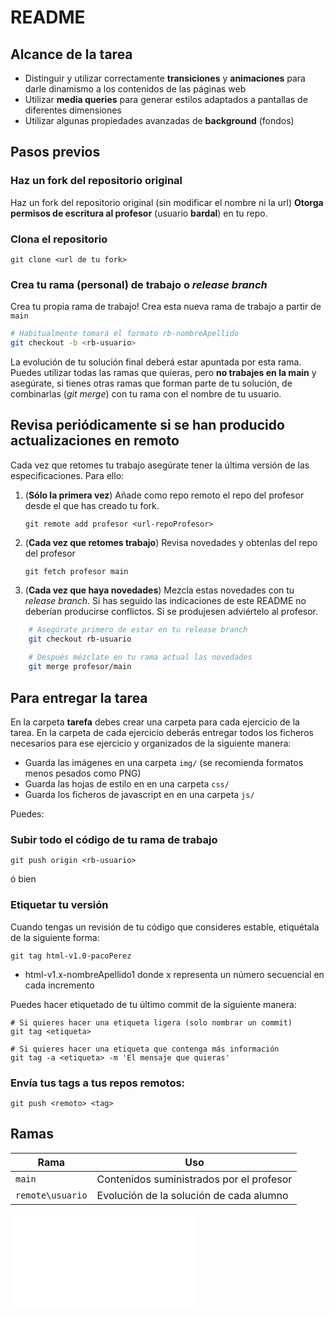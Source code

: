 # README


## Alcance de la tarea

* Distinguir y utilizar correctamente **transiciones** y **animaciones** para darle dinamismo a los contenidos de las páginas web 
* Utilizar **media queries** para generar estilos adaptados a pantallas de diferentes dimensiones
* Utilizar algunas propiedades avanzadas de **background** (fondos)
  

## Pasos previos

### Haz un fork del repositorio original

Haz un fork del repositorio original (sin modificar el nombre ni la url)
**Otorga permisos de escritura al profesor** (usuario **bardal**) en tu repo.


### Clona el repositorio

```
git clone <url de tu fork>
```


### Crea tu rama (personal) de trabajo o *release branch*

Crea tu propia rama de trabajo! Crea esta nueva rama de trabajo a partir de `main`

```bash
# Habitualmente tomará el formato rb-nombreApellido
git checkout -b <rb-usuario>
```

La evolución de tu solución final deberá estar apuntada por esta rama. Puedes utilizar todas las ramas que quieras, pero **no trabajes en la main** y asegúrate, si tienes otras ramas que forman parte de tu solución, de combinarlas (*git merge*) con tu rama con el nombre de tu usuario.



## Revisa periódicamente si se han producido actualizaciones en remoto

Cada vez que retomes tu trabajo asegúrate tener la última versión de las especificaciones. Para ello:

1. (**Sólo la primera vez**) Añade como repo remoto el repo del profesor desde el que has creado tu fork.

    `git remote add profesor <url-repoProfesor>`

2. (**Cada vez que retomes trabajo**) Revisa novedades y obtenlas del repo del profesor

    `git fetch profesor main`

3. (**Cada vez que haya novedades**) Mezcla estas novedades con tu *release branch*. Si has seguido las indicaciones de este README no deberían producirse conflictos. Si se produjesen adviértelo al profesor.

```bash
    # Asegúrate primero de estar en tu release branch
    git checkout rb-usuario
    
    # Después mézclate en tu rama actual las novedades
    git merge profesor/main
```

## Para entregar la tarea

En la carpeta **tarefa** debes crear una carpeta para cada ejercicio de la tarea.
En la carpeta de cada ejercicio deberás entregar todos los ficheros necesarios para ese ejercicio y 
organizados de la siguiente manera:
* Guarda las imágenes en una carpeta `img/` (se recomienda formatos menos pesados como PNG)
* Guarda las hojas de estilo en en una carpeta `css/`
* Guarda los ficheros de javascript en en una carpeta `js/`

Puedes:

### Subir todo el código de tu rama de trabajo

```
git push origin <rb-usuario>
```

ó bien

### Etiquetar tu versión

Cuando tengas un revisión de tu código que consideres estable, etiquétala de la siguiente forma:

```
git tag html-v1.0-pacoPerez
```

* html-v1.x-nombreApellido1 donde x representa un número secuencial en cada incremento

Puedes hacer etiquetado de tu último commit de la siguiente manera:

```
# Si quieres hacer una etiqueta ligera (solo nombrar un commit)
git tag <etiqueta>

# Si quieres hacer una etiqueta que contenga más información
git tag -a <etiqueta> -m 'El mensaje que quieras'
```
### Envía tus tags a tus repos remotos:
```
git push <remoto> <tag>
```

## Ramas

Rama					| Uso
------------ 			| -------------
`main`	 			| Contenidos suministrados por el profesor
`remote\usuario` 	| Evolución de la solución de cada alumno


![Enunciado de la Tarea](enunciado.md)

